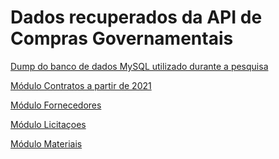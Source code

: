 # Dados recuperados da API de Compras Governamentais

[Dump do banco de dados MySQL utilizado durante a pesquisa](Dump%20do%20Banco%20Mysql)

[Módulo Contratos a partir de 2021]()

[Módulo Fornecedores]()

[Módulo Licitaçoes]()

[Módulo Materiais]()
